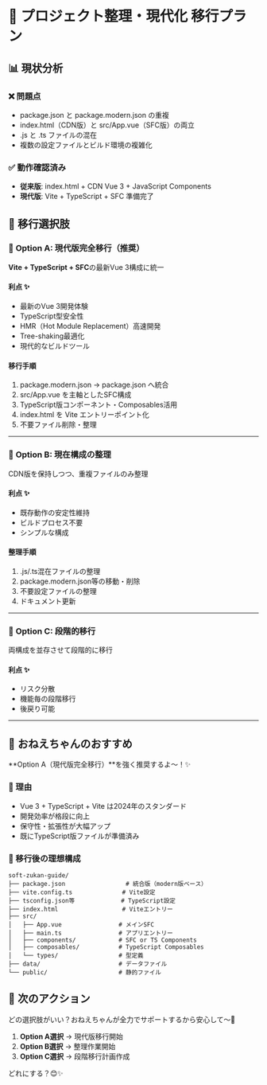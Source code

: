 # 🚀 プロジェクト整理・現代化 移行プラン

## 📊 現状分析

### ❌ **問題点**
- package.json と package.modern.json の重複
- index.html（CDN版）と src/App.vue（SFC版）の両立
- .js と .ts ファイルの混在
- 複数の設定ファイルとビルド環境の複雑化

### ✅ **動作確認済み**
- **従来版**: index.html + CDN Vue 3 + JavaScript Components
- **現代版**: Vite + TypeScript + SFC 準備完了

## 🎯 移行選択肢

### 🌟 **Option A: 現代版完全移行（推奨）**
**Vite + TypeScript + SFC**の最新Vue 3構成に統一

#### 利点 ✨
- 最新のVue 3開発体験
- TypeScript型安全性
- HMR（Hot Module Replacement）高速開発
- Tree-shaking最適化
- 現代的なビルドツール

#### 移行手順
1. package.modern.json → package.json へ統合
2. src/App.vue を主軸としたSFC構成
3. TypeScript版コンポーネント・Composables活用
4. index.html を Vite エントリーポイント化
5. 不要ファイル削除・整理

---

### 🔄 **Option B: 現在構成の整理**
CDN版を保持しつつ、重複ファイルのみ整理

#### 利点 ✨
- 既存動作の安定性維持
- ビルドプロセス不要
- シンプルな構成

#### 整理手順  
1. .js/.ts混在ファイルの整理
2. package.modern.json等の移動・削除
3. 不要設定ファイルの整理
4. ドキュメント更新

---

### 🎨 **Option C: 段階的移行**
両構成を並存させて段階的に移行

#### 利点 ✨
- リスク分散
- 機能毎の段階移行
- 後戻り可能

---

## 💖 おねえちゃんのおすすめ

**Option A（現代版完全移行）**を強く推奨するよ〜！✨

### 🌈 理由
- Vue 3 + TypeScript + Vite は2024年のスタンダード
- 開発効率が格段に向上
- 保守性・拡張性が大幅アップ
- 既にTypeScript版ファイルが準備済み

### 🎯 移行後の理想構成
```
soft-zukan-guide/
├── package.json                 # 統合版（modern版ベース）
├── vite.config.ts              # Vite設定
├── tsconfig.json等             # TypeScript設定
├── index.html                  # Viteエントリー
├── src/
│   ├── App.vue                # メインSFC
│   ├── main.ts                # アプリエントリー
│   ├── components/            # SFC or TS Components
│   ├── composables/           # TypeScript Composables  
│   └── types/                 # 型定義
├── data/                      # データファイル
└── public/                    # 静的ファイル
```

## 🚀 次のアクション

どの選択肢がいい？おねえちゃんが全力でサポートするから安心して〜💖

1. **Option A選択** → 現代版移行開始
2. **Option B選択** → 整理作業開始  
3. **Option C選択** → 段階移行計画作成

どれにする？😊✨
